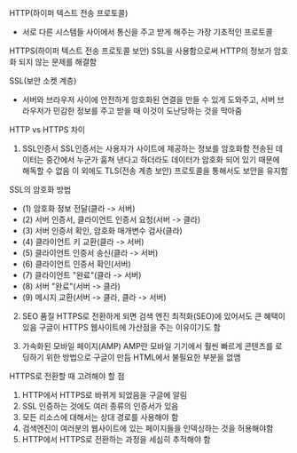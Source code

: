HTTP(하이퍼 텍스트 전송 프로토콜)
 - 서로 다른 시스템들 사이에서 통신을 주고 받게 해주는 가장 기초적인 프로토콜

HTTPS(하이퍼 텍스트 전송 프로토콜 보안)
SSL을 사용함으로써 HTTP의 정보가 암호화 되지 않는 문제를 해결함

SSL(보안 소켓 계층)
 - 서버와 브라우저 사이에 안전하게 암호화된 연결을 만들 수 있게 도와주고, 서버 브라우저가 민감한 정보를 주고 받을 때 이것이 도난당하는 것을 막아줌

HTTP vs HTTPS 차이
1. SSL인증서
SSL인증서는 사용자가 사이트에 제공하는 정보를 암호화함
전송된 데이터는 중간에서 누군가 훔쳐 낸다고 하더라도 데이터가 암호화 되어 있기 때문에 해독할 수 없음
이 외에도 TLS(전송 계층 보안) 프로토콜을 통해서도 보안을 유지함

SSL의 암호화 방법
 - (1) 암호화 정보 전달(클라 -> 서버)
 - (2) 서버 인증서, 클라이언트 인증서 요청(서버 -> 클라)
 - (3) 서버 인증서 확인, 암호화 매개변수 검사(클라)
 - (4) 클라이언트 키 교환(클라 -> 서버)
 - (5) 클라이언트 인증서 송신(클라 -> 서버)
 - (6) 클라이언트 인증서 확인(서버)
 - (7) 클라이언트 "완료"(클라 -> 서버)
 - (8) 서버 "완료"(서버 -> 클라)
 - (9) 메시지 교환(서버 -> 클라, 클라 -> 서버)

2. SEO 품질
HTTPS로 전환하게 되면 검색 엔진 최적화(SEO)에 있어서도 큰 혜택이 있음
구글이 HTTPS 웹사이트에 가산점을 주는 이유이기도 함

3. 가속화된 모바일 페이지(AMP)
AMP란 모바일 기기에서 훨씬 빠르게 콘텐츠를 로딩하기 위한 방법으로 구글이 만듬
HTML에서 불필요한 부분을 없앰

HTTPS로 전환할 때 고려해야 할 점
1. HTTP에서 HTTPS로 바뀌게 되었음을 구글에 알림
2. SSL 인증하는 것에도 여러 종류의 인증서가 있음
3. 모든 리소스에 대해서는 상대 경로를 사용해야 함
4. 검색엔진이 여러분의 웹사이트에 있는 페이지들을 인덱싱하는 것을 허용해야함
5. HTTP에서 HTTPS로 전환하는 과정을 세심히 추적해야 함
